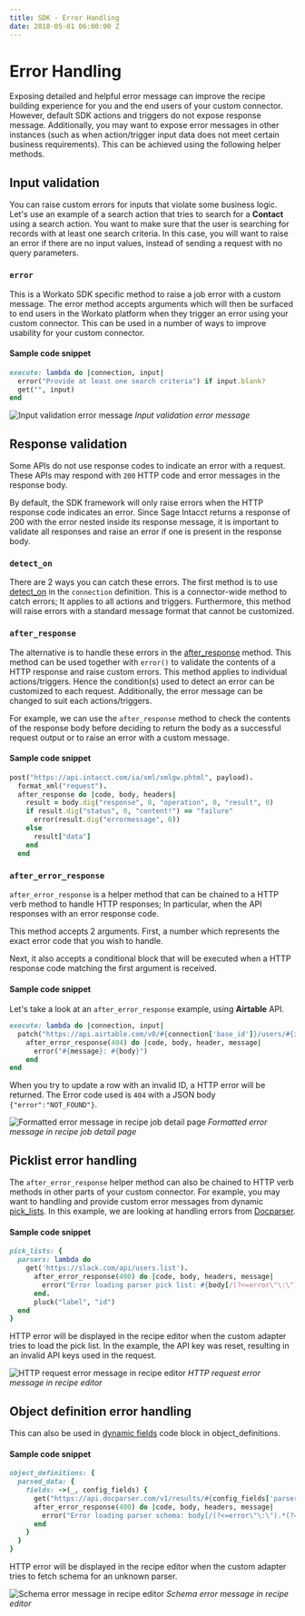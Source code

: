 ```yaml
---
title: SDK - Error Handling
date: 2018-05-01 06:00:00 Z
---
```


# Error Handling
Exposing detailed and helpful error message can improve the recipe building experience for you and the end users of your custom connector. However, default SDK actions and triggers do not expose response message. Additionally, you may want to expose error messages in other instances (such as when action/trigger input data does not meet certain business requirements). This can be achieved using the following helper methods.

## Input validation
You can raise custom errors for inputs that violate some business logic. Let's use an example of a search action that tries to search for a **Contact** using a search action. You want to make sure that the user is searching for records with at least one search criteria. In this case, you will want to raise an error if there are no input values, instead of sending a request with no query parameters.

### `error`
This is a Workato SDK specific method to raise a job error with a custom message. The error method accepts arguments which will then be surfaced to end users in the Workato platform when they trigger an error using your custom connector. This can be used in a number of ways to improve usability for your custom connector.

#### Sample code snippet
```ruby
execute: lambda do |connection, input|
  error("Provide at least one search criteria") if input.blank?
  get("", input)
end
```

![Input validation error message](/assets/images/sdk/input-validation-error-message.png)
*Input validation error message*

## Response validation
Some APIs do not use response codes to indicate an error with a request. These APIs may respond with `200` HTTP code and error messages in the response body.

By default, the SDK framework will only raise errors when the HTTP response code indicates an error. Since Sage Intacct returns a response of 200 with the error nested inside its response message, it is important to validate all responses and raise an error if one is present in the response body.

### `detect_on`
There are 2 ways you can catch these errors. The first method is to use [detect_on](/developing-connectors/sdk-2/authentication/custom-authentication.md#detect-on) in the `connection` definition. This is a connector-wide method to catch errors; It applies to all actions and triggers. Furthermore, this method will raise errors with a standard message format that cannot be customized.

### `after_response`
The alternative is to handle these errors in the [after_response](/developing-connectors/sdk-2/request.md#after_response) method. This method can be used together with `error()` to validate the contents of a HTTP response and raise custom errors. This method applies to individual actions/triggers. Hence the condition(s) used to detect an error can be customized to each request. Additionally, the error message can be changed to suit each actions/triggers.

For example, we can use the `after_response` method to check the contents of the response body before deciding to return the body as a successful request output or to raise an error with a custom message.

#### Sample code snippet
```ruby
post("https://api.intacct.com/ia/xml/xmlgw.phtml", payload).
  format_xml("request").
  after_response do |code, body, headers|
    result = body.dig("response", 0, "operation", 0, "result", 0)
    if result.dig("status", 0, "content!") == "failure"
      error(result.dig("errormessage", 0))
    else
      result["data"]
    end
  end
```

### `after_error_response`
`after_error_response` is a helper method that can be chained to a HTTP verb method to handle HTTP responses; In particular, when the API responses with an error response code.

This method accepts 2 arguments. First, a number which represents the exact error code that you wish to handle.

Next, it also accepts a conditional block that will be executed when a HTTP response code matching the first argument is received.

#### Sample code snippet
Let's take a look at an `after_error_response` example, using **Airtable** API.

```ruby
execute: lambda do |connection, input|
  patch("https://api.airtable.com/v0/#{connection['base_id']}/users/#{id}", payload).
    after_error_response(404) do |code, body, header, message|
      error("#{message}: #{body}")
    end
end
```

When you try to update a row with an invalid ID, a HTTP error will be returned. The Error code used is `404` with a JSON body `{"error":"NOT_FOUND"}`.

![Formatted error message in recipe job detail page](/assets/images/sdk/formatted-error-message.png)
*Formatted error message in recipe job detail page*

## Picklist error handling
The `after_error_response` helper method can also be chained to HTTP verb methods in other parts of your custom connector. For example, you may want to handling and provide custom error messages from dynamic [pick_lists](/developing-connectors/sdk/pick-list.md). In this example, we are looking at handling errors from [Docparser](https://dev.docparser.com/).

#### Sample code snippet
```ruby
pick_lists: {
  parsers: lambda do
    get('https://slack.com/api/users.list').
      after_error_response(400) do |code, body, headers, message|
        error("Error loading parser pick list: #{body[/(?<=error\"\:\").*(?=\"\})/]}")
      end.
      pluck("label", "id")
  end
}
```

HTTP error will be displayed in the recipe editor when the custom adapter tries to load the pick list. In the example, the API key was reset, resulting in an invalid API keys used in the request.

![HTTP request error message in recipe editor](/assets/images/sdk/pick-list-error.png)
*HTTP request error message in recipe editor*

## Object definition error handling
This can also be used in [dynamic fields](/developing-connectors/sdk/object-definition.md#dynamic-definition) code block in object_definitions.

#### Sample code snippet
```ruby
object_definitions: {
  parsed_data: {
    fields: ->(_, config_fields) {
      get("https://api.docparser.com/v1/results/#{config_fields['parser_id']}1/schema").
      after_error_response(400) do |code, body, headers, message|
        error("Error loading parser schema: body[/(?<=error\"\:\").*(?=\"\})/]")
      end
    }
  }
}
```

HTTP error will be displayed in the recipe editor when the custom adapter tries to fetch schema for an unknown parser.

![Schema error message in recipe editor](/assets/images/sdk/extended-schema-error.png)
*Schema error message in recipe editor*
